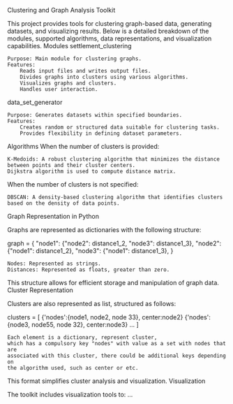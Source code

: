 Clustering and Graph Analysis Toolkit

This project provides tools for clustering graph-based data, generating datasets, and visualizing results. Below is a detailed breakdown of the modules, supported algorithms, data representations, and visualization capabilities.
Modules
settlement_clustering

    Purpose: Main module for clustering graphs.
    Features:
        Reads input files and writes output files.
        Divides graphs into clusters using various algorithms.
        Visualizes graphs and clusters.
        Handles user interaction.

data_set_generator

    Purpose: Generates datasets within specified boundaries.
    Features:
        Creates random or structured data suitable for clustering tasks.
        Provides flexibility in defining dataset parameters.

Algorithms
When the number of clusters is provided:

    K-Medoids: A robust clustering algorithm that minimizes the distance between points and their cluster centers.
    Dijkstra algorithm is used to compute distance matrix.

When the number of clusters is not specified:

    DBSCAN: A density-based clustering algorithm that identifies clusters based on the density of data points.

Graph Representation in Python

Graphs are represented as dictionaries with the following structure:

graph = {
    "node1": {"node2": distance1_2, "node3": distance1_3},
    "node2": {"node1": distance1_2},
    "node3": {"node1": distance1_3},
}

    Nodes: Represented as strings.
    Distances: Represented as floats, greater than zero.

This structure allows for efficient storage and manipulation of graph data.
Cluster Representation

Clusters are also represented as list, structured as follows:

clusters = [
    {'nodes':{node1, node2, node 33}, center:node2}
    {'nodes':{node3, node55, node 32}, center:node3}
    ...
]

    Each element is a dictionary, represent cluster,
    which has a compulsory key "nodes" with value as a set with nodes that are
    associated with this cluster, there could be additional keys depending on
    the algorithm used, such as center or etc.

This format simplifies cluster analysis and visualization.
Visualization

The toolkit includes visualization tools to:
    ...